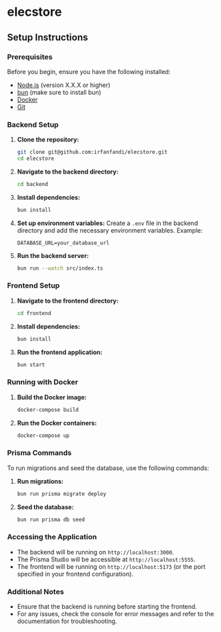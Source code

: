 # elecstore

## Setup Instructions

### Prerequisites

Before you begin, ensure you have the following installed:

- [Node.js](https://nodejs.org/) (version X.X.X or higher)
- [bun](https://bun.sh/) (make sure to install bun)
- [Docker](https://www.docker.com/)
- [Git](https://git-scm.com/)

### Backend Setup

1. **Clone the repository:**
   ```bash
   git clone git@github.com:irfanfandi/elecstore.git
   cd elecstore
   ```

2. **Navigate to the backend directory:**
   ```bash
   cd backend
   ```

3. **Install dependencies:**
   ```bash
   bun install
   ```

4. **Set up environment variables:**
   Create a `.env` file in the backend directory and add the necessary environment variables. Example:
   ```
   DATABASE_URL=your_database_url
   ```

5. **Run the backend server:**
   ```bash
   bun run --watch src/index.ts
   ```

### Frontend Setup

1. **Navigate to the frontend directory:**
   ```bash
   cd frontend
   ```

2. **Install dependencies:**
   ```bash
   bun install
   ```

3. **Run the frontend application:**
   ```bash
   bun start
   ```

### Running with Docker

1. **Build the Docker image:**
   ```bash
   docker-compose build
   ```

2. **Run the Docker containers:**
   ```bash
   docker-compose up
   ```

### Prisma Commands

To run migrations and seed the database, use the following commands:

1. **Run migrations:**
   ```bash
   bun run prisma migrate deploy
   ```

2. **Seed the database:**
   ```bash
   bun run prisma db seed
   ```

### Accessing the Application

- The backend will be running on `http://localhost:3000`.
- The Prisma Studio will be accessible at `http://localhost:5555`.
- The frontend will be running on `http://localhost:5173` (or the port specified in your frontend configuration).

### Additional Notes

- Ensure that the backend is running before starting the frontend.
- For any issues, check the console for error messages and refer to the documentation for troubleshooting.
